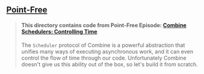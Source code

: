 ## [Point-Free](https://www.pointfree.co)

> #### This directory contains code from Point-Free Episode: [Combine Schedulers: Controlling Time](https://www.pointfree.co/episodes/ep105-combine-schedulers-controlling-time)
>
> The `Scheduler` protocol of Combine is a powerful abstraction that unifies many ways of executing asynchronous work, and it can even control the flow of time through our code. Unfortunately Combine doesn't give us this ability out of the box, so let's build it from scratch.
